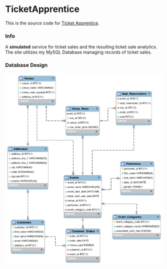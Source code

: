 # TicketApprentice

This is the source code for [Ticket Apprentice](https://ix.cs.uoregon.edu/~cpalk/TicketApprentice).

### Info ###
A **simulated** service for ticket sales and the resulting ticket sale analytics. The site utilizes my MySQL Database managing records of ticket sales.

### Database Design ###
![alt tag](https://raw.githubusercontent.com/CKPalk/TicketApprentice/master/EER_Diagram.png)

